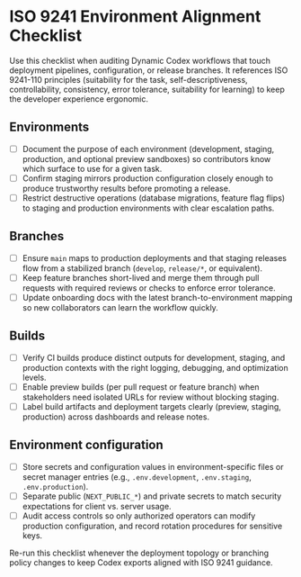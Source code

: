 # ISO 9241 Environment Alignment Checklist

Use this checklist when auditing Dynamic Codex workflows that touch deployment
pipelines, configuration, or release branches. It references ISO 9241-110
principles (suitability for the task, self-descriptiveness, controllability,
consistency, error tolerance, suitability for learning) to keep the developer
experience ergonomic.

## Environments

- [ ] Document the purpose of each environment (development, staging, production,
      and optional preview sandboxes) so contributors know which surface to use
      for a given task.
- [ ] Confirm staging mirrors production configuration closely enough to produce
      trustworthy results before promoting a release.
- [ ] Restrict destructive operations (database migrations, feature flag flips)
      to staging and production environments with clear escalation paths.

## Branches

- [ ] Ensure `main` maps to production deployments and that staging releases flow
      from a stabilized branch (`develop`, `release/*`, or equivalent).
- [ ] Keep feature branches short-lived and merge them through pull requests with
      required reviews or checks to enforce error tolerance.
- [ ] Update onboarding docs with the latest branch-to-environment mapping so new
      collaborators can learn the workflow quickly.

## Builds

- [ ] Verify CI builds produce distinct outputs for development, staging, and
      production contexts with the right logging, debugging, and optimization
      levels.
- [ ] Enable preview builds (per pull request or feature branch) when stakeholders
      need isolated URLs for review without blocking staging.
- [ ] Label build artifacts and deployment targets clearly (preview, staging,
      production) across dashboards and release notes.

## Environment configuration

- [ ] Store secrets and configuration values in environment-specific files or
      secret manager entries (e.g., `.env.development`, `.env.staging`,
      `.env.production`).
- [ ] Separate public (`NEXT_PUBLIC_*`) and private secrets to match security
      expectations for client vs. server usage.
- [ ] Audit access controls so only authorized operators can modify production
      configuration, and record rotation procedures for sensitive keys.

Re-run this checklist whenever the deployment topology or branching policy
changes to keep Codex exports aligned with ISO 9241 guidance.
